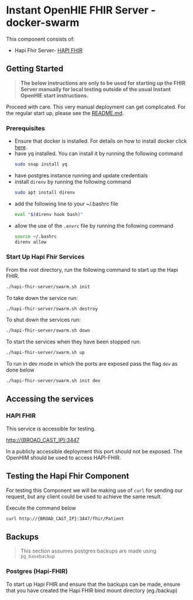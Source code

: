 
# Instant OpenHIE FHIR Server - docker-swarm

This component consists of:
* Hapi Fhir Server- [HAPI FHIR](https://hapifhir.io/)

## Getting Started

> **The below instructions are only to be used for starting up the FHIR Server manually for local testing outside of the usual Instant OpenHIE start instructions.**

Proceed with care. This very manual deployment can get complicated.
For the regular start up, please see the [README.md](../README.md).

### Prerequisites

* Ensure that docker is installed. For details on how to install docker click [here](https://linuxize.com/post/how-to-install-and-use-docker-compose-on-ubuntu-18-04/).
* have yq installed. You can install it by running the following command
    ```bash
    sudo snap install yq
    ```
* have postgres instance running and update credentials
* install `direnv` by running the following command
    ```bash
    sudo apt install direnv
    ```
* add the following line to your ~/.bashrc file
    ```bash
    eval "$(direnv hook bash)"
    ```
* allow the use of the `.envrc` file by running the following command
    ```bash
    source ~/.bashrc
    direnv allow
    ```

### Start Up Hapi Fhir Services

From the  root directory, run the following command to start up the Hapi FHIR.

```bash
./hapi-fhir-server/swarm.sh init
```

To take down the service run:

```bash
./hapi-fhir-server/swarm.sh destroy
```

To shut down the services run:

```bash
./hapi-fhir-server/swarm.sh down
```

To start the services when they have been stopped run:

```bash
./hapi-fhir-server/swarm.sh up
```

To run in dev mode in which the ports are exposed pass the flag `dev` as done below

```bash
./hapi-fhir-server/swarm.sh init dev
```

## Accessing the services

### HAPI FHIR

This service is accessible for testing.

<http://{BROAD_CAST_IP}:3447>

In a publicly accessible deployment this port should not be exposed. The OpenHIM should be used to access HAPI-FHIR.

## Testing the Hapi Fhir Component

For testing this Component we will be making use of `curl` for sending our request, but any client could be used to achieve the same result.

Execute the command below

```bash
curl http://{BROAD_CAST_IP}:3447/fhir/Patient
```

## Backups

> This section assumes postgres backups are made using `pg_basebackup`

### Postgres (Hapi-FHIR)

To start up Hapi FHIR and ensure that the backups can be made, ensure that you have created the Hapi FHIR bind mount directory (eg./backup)
